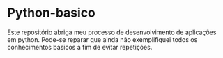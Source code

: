 # Python-basico
Este repositório abriga meu processo de desenvolvimento de aplicações em python.
Pode-se reparar que ainda não exemplifiquei todos os conhecimentos básicos a fim de evitar repetições. 
